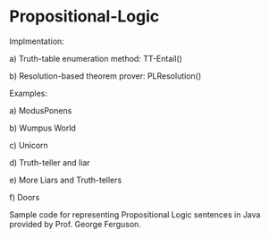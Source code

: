 # Propositional-Logic

Implmentation:

a) Truth-table enumeration method: TT-Entail()

b) Resolution-based theorem prover: PLResolution()

Examples:

a) ModusPonens

b) Wumpus World

c) Unicorn

d) Truth-teller and liar

e) More Liars and Truth-tellers

f) Doors

Sample code for representing Propositional Logic sentences in Java provided by Prof. George Ferguson. 
